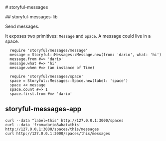 # storyful-messages

## storyful-messages-lib

Send messages.

It exposes two primitives: `Message` and `Space`. A message could live in a space.

```
  require 'storyful/messages/message'
  message = Storyful::Messages::Message.new(from: 'dario', what: 'hi')
  message.from #=> 'dario'
  message.what #=> 'hi'
  message.when #=> (an instance of Time)

  require 'storyful/messages/space'
  space = Storyful::Messages::Space.new(label: 'space')
  space << message
  space.count #=> 1
  space.first.from #=> 'dario'
```


## storyful-messages-app

```
curl --data "label=this" http://127.0.0.1:3000/spaces
curl --data 'from=dario&what=this' http://127.0.0.1:3000/spaces/this/messages
curl http://127.0.0.1:3000/spaces/this/messages
```
